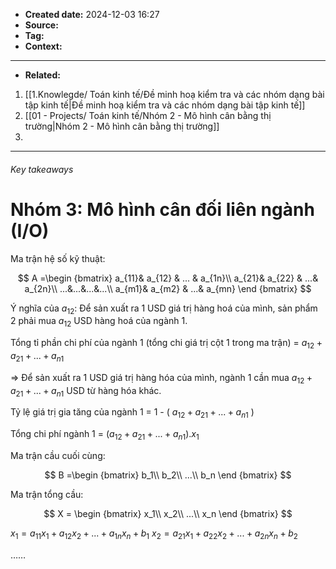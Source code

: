 * **Created date:**  2024-12-03 16:27
* **Source:**
* **Tag:** 
* **Context:**
****
- **Related:** 
1. [[1.Knowlegde/ Toán kinh tế/Đề minh hoạ kiểm tra và các nhóm dạng bài tập kinh tế|Đề minh hoạ kiểm tra và các nhóm dạng bài tập kinh tế]]
2. [[01 - Projects/ Toán kinh tế/Nhóm 2 - Mô hình cân bằng thị trường|Nhóm 2 - Mô hình cân bằng thị trường]]
3. 

***

###### Key takeaways
# Nhóm 3: Mô hình cân đối liên ngành (I/O)

Ma trận hệ số kỹ thuật:

$$
A =\begin {bmatrix}
a_{11}& a_{12} & ... & a_{1n}\\
a_{21}& a_{22} & ...& a_{2n}\\
...&...&...&...\\
a_{m1}& a_{m2} & ...& a_{mn}
\end {bmatrix}
$$

Ý nghĩa của $a_{12}$: Để sản xuất ra 1 USD giá trị hàng hoá của mình, sản phẩm 2 phải mua $a_{12}$ USD hàng hoá của ngành 1.

Tổng tỉ phần chi phí của ngành 1 (tổng chi giá trị cột 1 trong ma trận) = $a_{12} + a_{21} + ... + a_{n1}$

⇒ Để sản xuất ra 1 USD giá trị hàng hóa của mình, ngành 1 cần mua $a_{12} + a_{21} + ... + a_{n1}$ USD từ hàng hóa khác.

Tỷ lệ giá trị gia tăng của ngành 1 = 1 - ( $a_{12} + a_{21} + ... + a_{n1}$ )

Tổng chi phí ngành 1 = $(a_{12} + a_{21} + ... + a_{n1}). x_1$ 

Ma trận cầu cuối cùng:

$$
B =\begin {bmatrix}
b_1\\
b_2\\
...\\
b_n
\end {bmatrix}
$$

Ma trận tổng cầu:

$$
X = \begin {bmatrix}
x_1\\
x_2\\
...\\
x_n
\end {bmatrix}
$$

$x_1 = a_{11}x_1 + a_{12}x_2 + ... + a_{1n}x_n + b_1$ 
$x_2 = a_{21}x_1 + a_{22}x_2 + ... + a_{2n}x_n + b_2$

…… 
